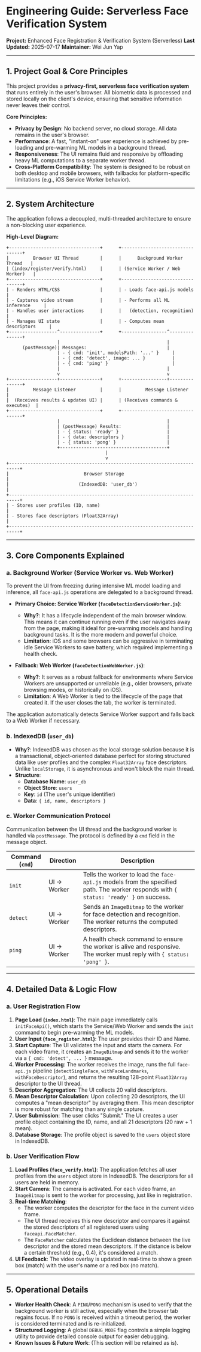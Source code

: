 # Engineering Guide: Serverless Face Verification System
**Project:** Enhanced Face Registration & Verification System (Serverless)
**Last Updated:** 2025-07-17
**Maintainer:** Wei Jun Yap

---

## 1. Project Goal & Core Principles

This project provides a **privacy-first, serverless face verification system** that runs entirely in the user's browser. All biometric data is processed and stored locally on the client's device, ensuring that sensitive information never leaves their control.

**Core Principles:**
-   **Privacy by Design**: No backend server, no cloud storage. All data remains in the user's browser.
-   **Performance**: A fast, "instant-on" user experience is achieved by pre-loading and pre-warming ML models in a background thread.
-   **Responsiveness**: The UI remains fluid and responsive by offloading heavy ML computations to a separate worker thread.
-   **Cross-Platform Compatibility**: The system is designed to be robust on both desktop and mobile browsers, with fallbacks for platform-specific limitations (e.g., iOS Service Worker behavior).

---

## 2. System Architecture

The application follows a decoupled, multi-threaded architecture to ensure a non-blocking user experience.

**High-Level Diagram:**
```
+----------------------------------+      +---------------------------------+
|         Browser UI Thread        |      |      Background Worker Thread   |
| (index/register/verify.html)     |      | (Service Worker / Web Worker)   |
+----------------------------------+      +---------------------------------+
| - Renders HTML/CSS               |      | - Loads face-api.js models      |
| - Captures video stream          |      | - Performs all ML inference     |
| - Handles user interactions      |      |   (detection, recognition)      |
| - Manages UI state               |      | - Computes mean descriptors     |
+------------------^---------------+      +-----------------^---------------+
                   |                                        |
      (postMessage)| Messages:                              |
                   | - { cmd: 'init', modelsPath: '...' }     |
                   | - { cmd: 'detect', image: ... }          |
                   | - { cmd: 'ping' }                        |
                   |                                        |
                   v                                        v
+------------------+---------------+      +-----------------+---------------+
|         Message Listener         |      |         Message Listener        |
|  (Receives results & updates UI) |      | (Receives commands & executes)  |
+----------------------------------+      +---------------------------------+
                   |                                        |
                   | (postMessage) Results:                 |
                   | - { status: 'ready' }                  |
                   | - { data: descriptors }                |
                   | - { status: 'pong' }                   |
                   +----------------------------------------+
                                     |
                                     v
+--------------------------------------------------------------------------+
|                            Browser Storage                               |
|                          (IndexedDB: 'user_db')                          |
+--------------------------------------------------------------------------+
| - Stores user profiles (ID, name)                                        |
| - Stores face descriptors (Float32Array)                                 |
+--------------------------------------------------------------------------+
```

---

## 3. Core Components Explained

### a. Background Worker (Service Worker vs. Web Worker)

To prevent the UI from freezing during intensive ML model loading and inference, all `face-api.js` operations are delegated to a background thread.

-   **Primary Choice: Service Worker (`faceDetectionServiceWorker.js`)**:
    -   **Why?**: It has a lifecycle independent of the main browser window. This means it can continue running even if the user navigates away from the page, making it ideal for pre-warming models and handling background tasks. It is the more modern and powerful choice.
    -   **Limitation**: iOS and some browsers can be aggressive in terminating idle Service Workers to save battery, which required implementing a health check.

-   **Fallback: Web Worker (`faceDetectionWebWorker.js`)**:
    -   **Why?**: It serves as a robust fallback for environments where Service Workers are unsupported or unreliable (e.g., older browsers, private browsing modes, or historically on iOS).
    -   **Limitation**: A Web Worker is tied to the lifecycle of the page that created it. If the user closes the tab, the worker is terminated.

The application automatically detects Service Worker support and falls back to a Web Worker if necessary.

### b. IndexedDB (`user_db`)

-   **Why?**: IndexedDB was chosen as the local storage solution because it is a transactional, object-oriented database perfect for storing structured data like user profiles and the complex `Float32Array` face descriptors. Unlike `localStorage`, it is asynchronous and won't block the main thread.
-   **Structure**:
    -   **Database Name**: `user_db`
    -   **Object Store**: `users`
    -   **Key**: `id` (The user's unique identifier)
    -   **Data**: `{ id, name, descriptors }`

### c. Worker Communication Protocol

Communication between the UI thread and the background worker is handled via `postMessage`. The protocol is defined by a `cmd` field in the message object.

| Command (`cmd`) | Direction | Description                                                                                             |
|-----------------|-----------|---------------------------------------------------------------------------------------------------------|
| `init`          | UI -> Worker | Tells the worker to load the `face-api.js` models from the specified path. The worker responds with `{ status: 'ready' }` on success. |
| `detect`        | UI -> Worker | Sends an `ImageBitmap` to the worker for face detection and recognition. The worker returns the computed descriptors. |
| `ping`          | UI -> Worker | A health check command to ensure the worker is alive and responsive. The worker must reply with `{ status: 'pong' }`. |

---

## 4. Detailed Data & Logic Flow

### a. User Registration Flow

1.  **Page Load (`index.html`)**: The main page immediately calls `initFaceApi()`, which starts the Service/Web Worker and sends the `init` command to begin pre-warming the ML models.
2.  **User Input (`face_register.html`)**: The user provides their ID and Name.
3.  **Start Capture**: The UI validates the input and starts the camera. For each video frame, it creates an `ImageBitmap` and sends it to the worker via a `{ cmd: 'detect', ... }` message.
4.  **Worker Processing**: The worker receives the image, runs the full `face-api.js` pipeline (`detectSingleFace`, `withFaceLandmarks`, `withFaceDescriptor`), and returns the resulting 128-point `Float32Array` descriptor to the UI thread.
5.  **Descriptor Aggregation**: The UI collects 20 valid descriptors.
6.  **Mean Descriptor Calculation**: Upon collecting 20 descriptors, the UI computes a "mean descriptor" by averaging them. This mean descriptor is more robust for matching than any single capture.
7.  **User Submission**: The user clicks "Submit." The UI creates a user profile object containing the ID, name, and all 21 descriptors (20 raw + 1 mean).
8.  **Database Storage**: The profile object is saved to the `users` object store in IndexedDB.

### b. User Verification Flow

1.  **Load Profiles (`face_verify.html`)**: The application fetches all user profiles from the `users` object store in IndexedDB. The descriptors for all users are held in memory.
2.  **Start Camera**: The camera is activated. For each video frame, an `ImageBitmap` is sent to the worker for processing, just like in registration.
3.  **Real-time Matching**:
    -   The worker computes the descriptor for the face in the current video frame.
    -   The UI thread receives this new descriptor and compares it against the stored descriptors of all registered users using `faceapi.FaceMatcher`.
    -   The `FaceMatcher` calculates the Euclidean distance between the live descriptor and the stored mean descriptors. If the distance is below a certain threshold (e.g., 0.4), it's considered a match.
4.  **UI Feedback**: The video overlay is updated in real-time to show a green box (match) with the user's name or a red box (no match).

---

## 5. Operational Details

-   **Worker Health Check**: A `PING`/`PONG` mechanism is used to verify that the background worker is still active, especially when the browser tab regains focus. If no `PONG` is received within a timeout period, the worker is considered terminated and is re-initialized.
-   **Structured Logging**: A global `DEBUG_MODE` flag controls a simple logging utility to provide detailed console output for easier debugging.
-   **Known Issues & Future Work**: (This section will be retained as is).
